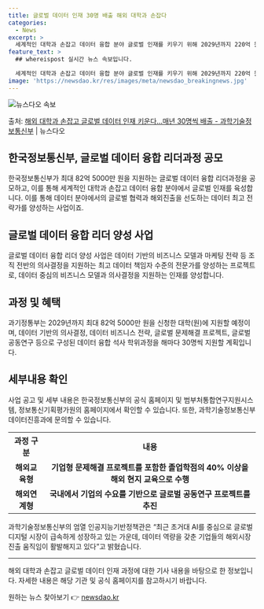 ```yaml
---
title: 글로벌 데이터 인재 30명 배출 해외 대학과 손잡다
categories:
  - News
excerpt: >
  세계적인 대학과 손잡고 데이터 융합 분야 글로벌 인재를 키우기 위해 2029년까지 220억 원을 투입한다. …
feature_text: >
  ## whereispost 실시간 뉴스 속보입니다.

  세계적인 대학과 손잡고 데이터 융합 분야 글로벌 인재를 키우기 위해 2029년까지 220억 원을 투입한다. …
image: 'https://newsdao.kr/res/images/meta/newsdao_breakingnews.jpg'
---
```


![뉴스다오 속보](https://newsdao.kr/res/images/meta/newsdao_breakingnews.jpg)

<p>출처: <a href="https://newsdao.kr/3514" rel="dofollow">해외 대학과 손잡고 글로벌 데이터 인재 키운다…매년 30명씩 배출 - 과학기술정보통신부</a> | 뉴스다오</p>

<h2 data-ke-size="size26">한국정보통신부, 글로벌 데이터 융합 리더과정 공모</h2>
<p data-ke-size="size16">한국정보통신부가 최대 82억 5000만 원을 지원하는 글로벌 데이터 융합 리더과정을 공모하고, 이를 통해 세계적인 대학과 손잡고 데이터 융합 분야에서 글로벌 인재를 육성합니다. 이를 통해 데이터 분야에서의 글로벌 협력과 해외진출을 선도하는 데이터 최고 전략가를 양성하는 사업이죠.</p>

<h2 data-ke-size="size26">글로벌 데이터 융합 리더 양성 사업</h2>
<p data-ke-size="size16">글로벌 데이터 융합 리더 양성 사업은 데이터 기반의 비즈니스 모델과 마케팅 전략 등 조직 전반의 의사결정을 지원하는 최고 데이터 책임자 수준의 전문가를 양성하는 프로젝트로, 데이터 중심의 비즈니스 모델과 의사결정을 지원하는 인재를 양성합니다.</p>

<h2 data-ke-size="size26">과정 및 혜택</h2>
<p data-ke-size="size16">과기정통부는 2029년까지 최대 82억 5000만 원을 신청한 대학(원)에 지원할 예정이며, 데이터 기반의 의사결정, 데이터 비즈니스 전략, 글로벌 문제해결 프로젝트, 글로벌 공동연구 등으로 구성된 데이터 융합 석사 학위과정을 해마다 30명씩 지원할 계획입니다.</p>

<h2 data-ke-size="size26">세부내용 확인</h2>
<p data-ke-size="size16">사업 공고 및 세부 내용은 한국정보통신부의 공식 홈페이지 및 범부처통합연구지원시스템, 정보통신기획평가원의 홈페이지에서 확인할 수 있습니다. 또한, 과학기술정보통신부 데이터진흥과에 문의할 수 있습니다.</p>

<table>
	<tr>
		<th>과정 구분</th>
		<th>내용</th>
	</tr>
	<tr>
		<td style="text-align: center; height: 17px;"><b>해외교육형</b></td>
		<td style="text-align: center; height: 17px;"><b>기업형 문제해결 프로젝트를 포함한 졸업학점의 40% 이상을 해외 현지 교육으로 수행</b></td>
	</tr>
	<tr>
		<td style="text-align: center; height: 17px;"><b>해외연계형</b></td>
		<td style="text-align: center; height: 17px;"><b>국내에서 기업의 수요를 기반으로 글로벌 공동연구 프로젝트를 추진</b></td>
	</tr>
</table>

<p data-ke-size="size16">과학기술정보통신부의 엄열 인공지능기반정책관은 “최근 초거대 AI를 중심으로 글로벌 디지털 시장이 급속하게 성장하고 있는 가운데, 데이터 역량을 갖춘 기업들의 해외시장 진출 움직임이 활발해지고 있다”고 밝혔습니다.</p>

<hr>

<p data-ke-size="size16">해외 대학과 손잡고 글로벌 데이터 인재 과정에 대한 기사 내용을 바탕으로 한 정보입니다. 자세한 내용은 해당 기관 및 공식 홈페이지를 참고하시기 바랍니다.</p> 

원하는 뉴스 찾아보기 👉 <a href="https://newsdao.kr" rel="dofollow">newsdao.kr</a>



